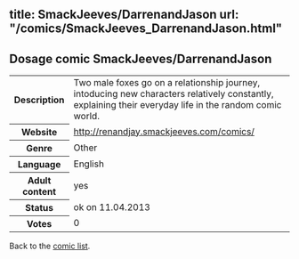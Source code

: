title: SmackJeeves/DarrenandJason
url: "/comics/SmackJeeves_DarrenandJason.html"
---
Dosage comic SmackJeeves/DarrenandJason
-----------------------------------------

<table class="comicinfo">
<tr>
<th>Description</th><td>Two male foxes go on a relationship journey, intoducing new characters relatively constantly, explaining their everyday life in the random comic world.</td>
</tr>
<tr>
<th>Website</th><td><a href="http://renandjay.smackjeeves.com/comics/">http://renandjay.smackjeeves.com/comics/</a></td>
</tr>
<tr>
<th>Genre</th><td>Other</td>
</tr>
<tr>
<th>Language</th><td>English</td>
</tr>
<tr>
<th>Adult content</th><td>yes</td>
</tr>
<tr>
<th>Status</th><td>ok on 11.04.2013</td>
</tr>
<tr>
<th>Votes</th><td>0</div></td>
</tr>
</table>

Back to the [comic list](../comic-index.html).
